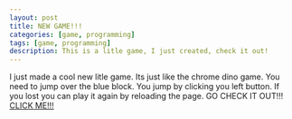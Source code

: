 ```yaml
---
layout: post
title: NEW GAME!!!
categories: [game, programming]
tags: [game, programming]
description: This is a litle game, I just created, check it out!
---
```


I just made a cool new litle game. Its just like the chrome dino game. You need to jump over the blue block. You jump by clicking you left button. 
If you lost you can play it again by reloading the page. 
GO CHECK IT OUT!!! [CLICK ME!!!](http://www.jump-game.erruj.nl/)
